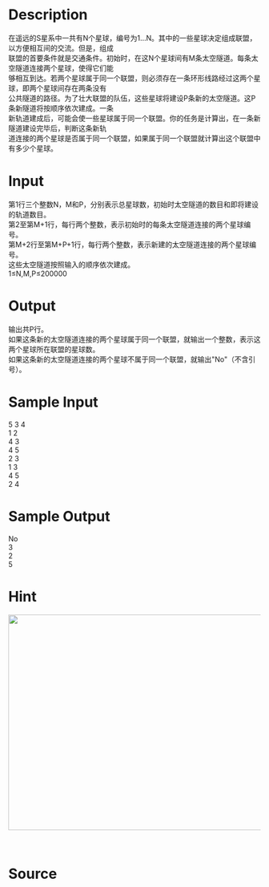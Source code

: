 
# Description

<div class="content"><div>在遥远的S星系中一共有N个星球，编号为1…N。其中的一些星球决定组成联盟，以方便相互间的交流。但是，组成</div>
<div>联盟的首要条件就是交通条件。初始时，在这N个星球间有M条太空隧道。每条太空隧道连接两个星球，使得它们能</div>
<div>够相互到达。若两个星球属于同一个联盟，则必须存在一条环形线路经过这两个星球，即两个星球间存在两条没有</div>
<div>公共隧道的路径。为了壮大联盟的队伍，这些星球将建设P条新的太空隧道。这P条新隧道将按顺序依次建成。一条</div>
<div>新轨道建成后，可能会使一些星球属于同一个联盟。你的任务是计算出，在一条新隧道建设完毕后，判断这条新轨</div>
<div>道连接的两个星球是否属于同一个联盟，如果属于同一个联盟就计算出这个联盟中有多少个星球。</div>
<p></p></div>

# Input

<div class="content"><div>第1行三个整数N，M和P，分别表示总星球数，初始时太空隧道的数目和即将建设的轨道数目。</div>
<div>第2至第M+1行，每行两个整数，表示初始时的每条太空隧道连接的两个星球编号。</div>
<div>第M+2行至第M+P+1行，每行两个整数，表示新建的太空隧道连接的两个星球编号。</div>
<div>这些太空隧道按照输入的顺序依次建成。</div>
<div>1≤N,M,P≤200000</div>
<p></p></div>

# Output

<div class="content"><div>输出共P行。</div>
<div>如果这条新的太空隧道连接的两个星球属于同一个联盟，就输出一个整数，表示这两个星球所在联盟的星球数。</div>
<div>如果这条新的太空隧道连接的两个星球不属于同一个联盟，就输出&#34;No&#34;（不含引号）。</div>
<p></p></div>

# Sample Input

<div class="content"><span class="sampledata">5 3 4<br/>
1 2<br/>
4 3<br/>
4 5<br/>
2 3<br/>
1 3<br/>
4 5<br/>
2 4</span></div>

# Sample Output

<div class="content"><span class="sampledata">No<br/>
3<br/>
2<br/>
5</span></div>

# Hint

<div class="content"><p></p><p><img src="/source/bzoj/4998/img/aHR0cHM6Ly9seWRzeS5jb20vSnVkZ2VPbmxpbmUvdXBsb2FkLzIwMTcwOC8xMSgxKS5wbmc=.png" width="737" height="430" alt=""/></p><br/>
<p></p><p></p></div>

# Source

<div class="content"><p><a href="problemset.php?search="></a></p></div>

